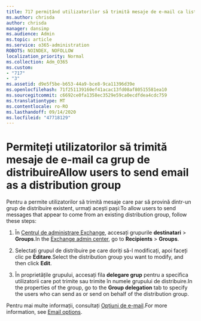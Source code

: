 ```yaml
---
title: 717 permițând utilizatorilor să trimită mesaje de e-mail ca listă de distribuire
ms.author: chrisda
author: chrisda
manager: dansimp
ms.audience: Admin
ms.topic: article
ms.service: o365-administration
ROBOTS: NOINDEX, NOFOLLOW
localization_priority: Normal
ms.collection: Adm_O365
ms.custom:
- "717"
- "3"
ms.assetid: d9e5f5be-b653-44a9-bce8-9ca11396d39e
ms.openlocfilehash: 71f251139160ef41acac13fd08af80515581ea10
ms.sourcegitcommit: c6692ce0fa1358ec3529e59ca0ecdfdea4cdc759
ms.translationtype: MT
ms.contentlocale: ro-RO
ms.lasthandoff: 09/14/2020
ms.locfileid: "47718129"
---
```

# <a name="allow-users-to-send-email-as-a-distribution-group"></a><span data-ttu-id="5084e-102">Permiteți utilizatorilor să trimită mesaje de e-mail ca grup de distribuire</span><span class="sxs-lookup"><span data-stu-id="5084e-102">Allow users to send email as a distribution group</span></span>

<span data-ttu-id="5084e-103">Pentru a permite utilizatorilor să trimită mesaje care par să provină dintr-un grup de distribuire existent, urmați acești pași:</span><span class="sxs-lookup"><span data-stu-id="5084e-103">To allow users to send messages that appear to come from an existing distribution group, follow these steps:</span></span>

1. <span data-ttu-id="5084e-104">În [Centrul de administrare Exchange](https://outlook.office365.com/ecp/), accesați grupurile **destinatari** \> **Groups**.</span><span class="sxs-lookup"><span data-stu-id="5084e-104">In the [Exchange admin center](https://outlook.office365.com/ecp/), go to **Recipients** \> **Groups**.</span></span>

2. <span data-ttu-id="5084e-105">Selectați grupul de distribuire pe care doriți să-l modificați, apoi faceți clic pe **Editare**.</span><span class="sxs-lookup"><span data-stu-id="5084e-105">Select the distribution group you want to modify, and then click **Edit**.</span></span>

3. <span data-ttu-id="5084e-106">În proprietățile grupului, accesați fila **delegare grup** pentru a specifica utilizatorii care pot trimite sau trimite în numele grupului de distribuire.</span><span class="sxs-lookup"><span data-stu-id="5084e-106">In the properties of the group, go to the **Group delegation** tab to specify the users who can send as or send on behalf of the distribution group.</span></span>

<span data-ttu-id="5084e-107">Pentru mai multe informații, consultați [Opțiuni de e-mail](https://technet.microsoft.com/library/bb124513.aspx#groupdelegation).</span><span class="sxs-lookup"><span data-stu-id="5084e-107">For more information, see [Email options](https://technet.microsoft.com/library/bb124513.aspx#groupdelegation).</span></span>
